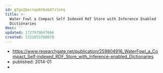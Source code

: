 ```yaml
---
id: g7go2becrqo6t6xb47zlotq
title: >-
  Water Fowl a Compact Self Indexed Rdf Store with Inference Enabled
  Dictionaries
desc: ''
updated: 1727979847666
created: 1721853788079
---
```


- https://www.researchgate.net/publication/259804916_WaterFowl_a_Compact_Self-indexed_RDF_Store_with_Inference-enabled_Dictionaries
- published: 2014-01
- 

